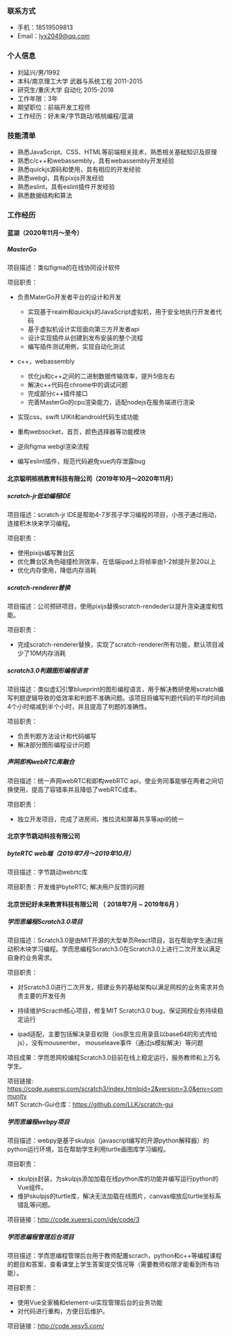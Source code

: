 ### 联系方式
- 手机：18519509813
- Email：lyx2049@qq.com

### 个人信息

 - 刘延兴/男/1992
 - 本科/南京理工大学 武器与系统工程 2011-2015
 - 研究生/重庆大学 自动化 2015-2018
 - 工作年限：3年
 - 期望职位：前端开发工程师
 - 工作经历：好未来/字节跳动/核桃编程/蓝湖

### 技能清单

- 熟悉JavaScript、CSS、HTML等前端相关技术，熟悉相关基础知识及原理
- 熟悉c/c++和webassembly，具有webassembly开发经验
- 熟悉quickjs源码和使用，具有相应的开发经验
- 熟悉webgl，具有pixijs开发经验
- 熟悉eslint，具有eslint插件开发经验
- 熟悉数据结构和算法

### 工作经历

#### 蓝湖（2020年11月～至今）
##### MasterGo
项目描述：类似figma的在线协同设计软件 

项目职责：
- 负责MaterGo开发者平台的设计和开发
	-	实现基于realm和quickjs的JavaScript虚拟机，用于安全地执行开发者代码
	- 基于虚拟机设计实现面向第三方开发者api
	- 设计实现插件从创建到发布安装的整个流程
	- 编写插件测试用例，实现自动化测试
	
- c++，webassembly
  - 优化js和c++之间的二进制数据传输效率，提升5倍左右
  - 解决c++代码在chrome中的调试问题
  - 完成部分c++插件接口
  - 完善MasterGo的cpu渲染能力，适配nodejs在服务端进行渲染
  
- 实现css，swift UIKit和android代码生成功能

- 重构websocket，首页，颜色选择器等功能模块

- 逆向figma webgl渲染流程

- 编写eslint插件，规范代码避免vue内存泄露bug

  

#### 北京聪明核桃教育科技有限公司（2019年10月～2020年11月）

##### scratch-jr低幼编程IDE

项目描述：scratch-jr IDE是帮助4-7岁孩子学习编程的项目，小孩子通过拖动，连接积木块来学习编程。

项目职责：
- 使用pixijs编写舞台区
- 优化舞台区角色碰撞检测效率，在低端ipad上将帧率由1-2帧提升至20以上
- 优化内存使用，降低内存消耗

##### scratch-renderer替换
项目描述：公司预研项目，使用pixijs替换scratch-rendeder以提升渲染速度和性能。  

项目职责：
- 完成scratch-renderer替换，实现了scratch-renderer所有功能，默认项目减少了10M内存消耗

##### scratch3.0判题图形编程语言

项目描述：类似虚幻引擎blueprint的图形编程语言，用于解决教研使用scratch编写判题逻辑导致的低效率和判题不准确问题。该项目将编写判题代码的平均时间由4个小时缩减到半个小时，并且提高了判题的准确性。

项目职责：
- 负责判题方法设计和代码编写
- 解决部分图形编程设计问题

##### 声网即构webRTC库融合

项目描述：统一声网webRTC和即构webRTC api，使业务同事能够在两者之间切换使用，提高了容错率并且降低了webRTC成本。

项目职责：
- 独立开发项目，完成了进房间，推拉流和屏幕共享等api的统一

  

#### 北京字节跳动科技有限公司

##### byteRTC web端（2019年7月～2019年10月）

项目描述：字节跳动webrtc库  

项目职责：开发维护byteRTC; 解决用户反馈的问题



#### 北京世纪好未来教育科技有限公司 （ 2018年7月 ~ 2019年6月 ）

##### 学而思编程Scratch3.0项目

 项目描述：Scratch3.0是由MIT开源的大型单页React项目，旨在帮助学生通过拖动积木块学习编程。学而思编程Scratch3.0在Scratch3.0上进行二次开发以满足自身的业务需求。 

项目职责： 

- 对Scratch3.0进行二次开发，搭建业务的基础架构以满足网校的业务需求并负责主要的开发任务

- 持续维护Scracth核心项目，修复MIT Scratch3.0 bug，保证网校业务持续稳定运行
-  ipad适配，主要包括解决录音权限（ios原生应用录音以base64的形式传给js），没有mouseenter， mouseleave事件（通过js模拟解决）等问题    

项目成果：学而思网校编程Scratch3.0目前在线上稳定运行，服务教师和上万名学生。

项目链接:
https://code.xueersi.com/scratch3/index.htmlpid=2&version=3.0&env=community  
MIT Scratch-Gui仓库：https://github.com/LLK/scratch-gui

##### 学而思编程webpy项目
项目描述：webpy是基于skulpjs（javascript编写的开源python解释器）的python运行环境，旨在帮助学生利用turtle画图库学习编程。

项目职责：
- skulpjs封装，为skulpjs添加加载在线python库的功能并编写运行python的Vue组件。
- 维护skulpjs的turtle库，解决无法加载在线图片，canvas缩放后turtle坐标系错乱等问题。  

项目链接：http://code.xueersi.com/ide/code/3


##### 学而思编程管理后台项目

项目描述：学而思编程管理后台用于教师配置scrach，python和c++等编程课程的题目和答案，查看课堂上学生答案提交情况等（需要教师权限才能看到所有功能）。 

项目职责：
- 使用Vue全家桶和element-ui实现管理后台的业务功能
- 对代码进行重构，方便日后维护。

项目链接：http://code.xesv5.com/
    

